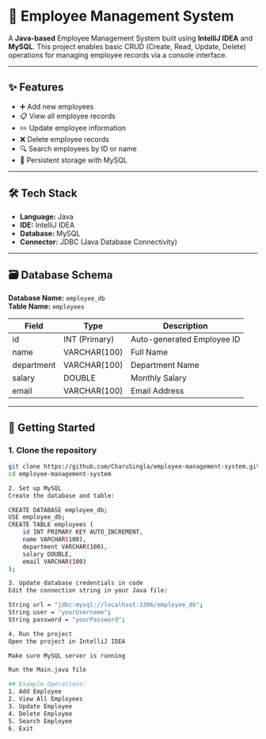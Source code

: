 # 💼 Employee Management System

A **Java-based** Employee Management System built using **IntelliJ IDEA** and **MySQL**. This project enables basic CRUD (Create, Read, Update, Delete) operations for managing employee records via a console interface.

---

## ✨ Features

- ➕ Add new employees  
- 📋 View all employee records  
- ✏️ Update employee information  
- ❌ Delete employee records  
- 🔍 Search employees by ID or name  
- 💾 Persistent storage with MySQL

---

## 🛠 Tech Stack

- **Language:** Java  
- **IDE:** IntelliJ IDEA  
- **Database:** MySQL  
- **Connector:** JDBC (Java Database Connectivity)

---

## 🗃 Database Schema

**Database Name:** `employee_db`  
**Table Name:** `employees`

| Field      | Type           | Description                  |
|------------|----------------|------------------------------|
| id         | INT (Primary)  | Auto-generated Employee ID   |
| name       | VARCHAR(100)   | Full Name                    |
| department | VARCHAR(100)   | Department Name              |
| salary     | DOUBLE         | Monthly Salary               |
| email      | VARCHAR(100)   | Email Address                |

---

## 🚀 Getting Started

### 1. Clone the repository

```bash
git clone https://github.com/CharuSingla/employee-management-system.git
cd employee-management-system

2. Set up MySQL
Create the database and table:

CREATE DATABASE employee_db;
USE employee_db;
CREATE TABLE employees (
    id INT PRIMARY KEY AUTO_INCREMENT,
    name VARCHAR(100),
    department VARCHAR(100),
    salary DOUBLE,
    email VARCHAR(100)
);

3. Update database credentials in code
Edit the connection string in your Java file:

String url = "jdbc:mysql://localhost:3306/employee_db";
String user = "yourUsername";
String password = "yourPassword";

4. Run the project
Open the project in IntelliJ IDEA

Make sure MySQL server is running

Run the Main.java file

## Example Operations:
1. Add Employee
2. View All Employees
3. Update Employee
4. Delete Employee
5. Search Employee
6. Exit
